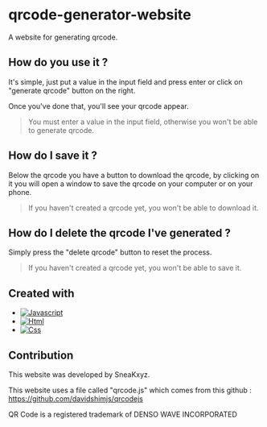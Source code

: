 # qrcode-generator-website

A website for generating qrcode.

## How do you use it ?

It's simple, just put a value in the input field and press enter or click on "generate qrcode" button on the right.

Once you've done that, you'll see your qrcode appear.

> You must enter a value in the input field, otherwise you won't be able to generate qrcode.

## How do I save it ?

Below the qrcode you have a button to download the qrcode, by clicking on it you will open a window to save the qrcode on your computer or on your phone.

> If you haven't created a qrcode yet, you won't be able to download it.

## How do I delete the qrcode I've generated ?

Simply press the "delete qrcode" button to reset the process.

> If you haven't created a qrcode yet, you won't be able to save it.

## Created with

* [![Javascript][Javascript]][Javascript-url]
* [![Html][Html]][Html-url]
* [![Css][Css]][Css-url]

## Contribution

This website was developed by SneaKxyz.

This website uses a file called "qrcode.js" which comes from this github : https://github.com/davidshimjs/qrcodejs  

QR Code is a registered trademark of DENSO WAVE INCORPORATED


<!-- MARKDOWN -->
[Javascript]: https://img.shields.io/badge/javascript-black?style=for-the-badge&logo=javascript&logoColor=yellow
[Javascript-url]: https://developer.mozilla.org/fr/docs/Web/JavaScript
[Html]: https://img.shields.io/badge/html-DD0031?style=for-the-badge&logo=html5&logoColor=white
[Html-url]: https://developer.mozilla.org/fr/docs/Web/HTML
[Css]: https://img.shields.io/badge/css-4A4A55?style=for-the-badge&logo=css3&logoColor=blue
[Css-url]: https://developer.mozilla.org/fr/docs/Web/CSS
